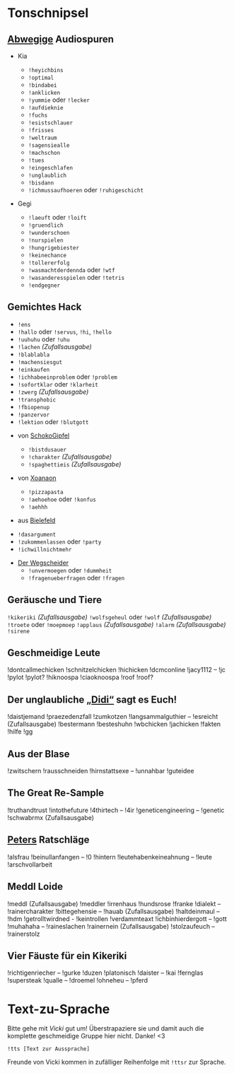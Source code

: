 # Tonschnipsel
## [Abwegige](https://store.steampowered.com/app/1036850/Auf_Abwegen/) Audiospuren
+ Kia
  - `!heyichbins`
  - `!optimal`
  - `!bindabei`
  - `!anklicken`
  - `!yummie` oder `!lecker`
  - `!aufdieknie`
  - `!fuchs`
  - `!esistschlauer`
  - `!frisses`
  - `!weltraum`
  - `!sagensiealle`
  - `!machschon`
  - `!tues`
  - `!eingeschlafen`
  - `!unglaublich`
  - `!bisdann`
  - `!ichmussaufhoeren` oder `!ruhigeschicht`

+ Gegi
  - `!laeuft` oder `!loift`
  - `!gruendlich`
  - `!wunderschoen`
  - `!nurspielen`
  - `!hungrigebiester`
  - `!keinechance`
  - `!tollererfolg`
  - `!wasmachtderdennda` oder `!wtf`
  - `!wasanderesspielen` oder `!tetris`
  - `!endgegner`

## Gemichtes Hack
- `!ens`
- `!hallo` oder `!servus`, `!hi`, `!hello`
- `!uuhuhu` oder `!uhu`
- `!lachen` _(Zufallsausgabe)_
- `!blablabla`
- `!machensiesgut`
- `!einkaufen`
- `!ichhabeeinproblem` oder `!problem`
- `!sofortklar` oder `!klarheit`
- `!zwerg` _(Zufallsausgabe)_
- `!transphobic`
- `!fbiopenup`
- `!panzervor`
- `!lektion` oder `!blutgott`

+ von [SchokoGipfel](https://www.twitch.tv/schokogipfel)
  - `!bistdusauer`
  - `!charakter` _(Zufallsausgabe)_
  - `!spaghettieis` _(Zufallsausgabe)_

+ von [Xoanaon](https://www.twitch.tv/xoanon)
  - `!pizzapasta`
  - `!aehoehoe` oder `!konfus`
  - `!aehhh`

+ aus [Bielefeld](https://www.twitch.tv/mdbsmash)
- `!dasargument`
- `!zukommenlassen` oder `!party`
- `!ichwillnichtmehr`

+ [Der Wegscheider](https://www.servustv.com/aktuelles/b/der-wegscheider/aa-1q66uk71n1w11/)
  - `!unvermoegen` oder `!dummheit`
  - `!fragenueberfragen` oder `!fragen`

## Geräusche und Tiere
`!kikeriki` _(Zufallsausgabe)_
`!wolfsgeheul` oder `!wolf` _(Zufallsausgabe)_
`!troete` oder `!moepmoep`
`!applaus` _(Zufallsausgabe)_
`!alarm` _(Zufallsausgabe)_
`!sirene`

## Geschmeidige Leute
!dontcallmechicken
!schnitzelchicken
!hichicken
!dcmconline
!jacy1112 – !jc
!pylot
!pylot?
!hiknoospa
!ciaoknoospa
!roof
!roof?

## Der unglaubliche [„Didi“](https://www.twitch.tv/1ncredible03) sagt es Euch!
!daistjemand
!praezedenzfall
!zumkotzen
!langsammalguthier – !esreicht (Zufallsausgabe)
!bestermann
!besteshuhn
!wbchicken
!jachicken
!fakten
!hilfe
!gg

## Aus der Blase
!zwitschern
!rausschneiden
!hirnstattsexe – !unnahbar
!guteidee

## The Great Re-Sample
!truthandtrust
!intothefuture
!4thirtech – !4ir
!geneticengineering – !genetic
!schwabrmx (Zufallsausgabe)

## [Peters](https://www.youtube.com/c/PersonalPowerCoach) Ratschläge
!alsfrau
!beinullanfangen – !0
!hintern
!leutehabenkeineahnung – !leute
!arschvollarbeit

## Meddl Loide
!meddl (Zufallsausgabe)
!meddler
!irrenhaus
!hundsrose
!franke
!dialekt – !rainercharakter
!bittegehensie – !hauab (Zufallsausgabe)
!haltdeinmaul – !hdm
!getrolltwirdned - !keintrollen
!verdammteaxt
!ichbinhierdergott – !gott
!muhahaha – !raineslachen
!rainernein (Zufallsausgabe)
!stolzaufeuch – !rainerstolz

## Vier Fäuste für ein Kikeriki
!richtigenriecher – !gurke
!duzen
!platonisch
!daister – !kai
!fernglas
!supersteak
!qualle – !droemel
!ohneheu – !pferd

# Text-zu-Sprache
Bitte gehe mit *Vicki* gut um! Überstrapaziere sie und damit auch die komplette geschmeidige Gruppe hier nicht. Danke! <3

```!tts [Text zur Aussprache]```

Freunde von Vicki kommen in zufälliger Reihenfolge mit `!ttsr` zur Sprache.
